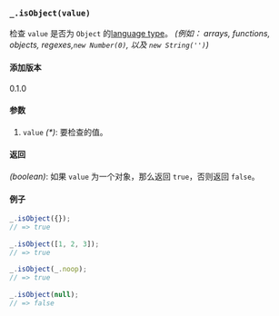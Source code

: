 ### `_.isObject(value)`[​](#_isobjectvalue "_isobjectvalue的直接链接")

检查 `value` 是否为 `Object` 的[language type](http://www.ecma-international.org/ecma-262/6.0/#sec-ecmascript-language-types)。 _(例如： arrays, functions, objects, regexes,`new Number(0)`, 以及 `new String('')`)_

#### 添加版本

0.1.0

#### 参数

1.  `value` _(\*)_: 要检查的值。

#### 返回

_(boolean)_: 如果 `value` 为一个对象，那么返回 `true`，否则返回 `false`。

#### 例子

```js
_.isObject({});
// => true
 
_.isObject([1, 2, 3]);
// => true
 
_.isObject(_.noop);
// => true
 
_.isObject(null);
// => false

```